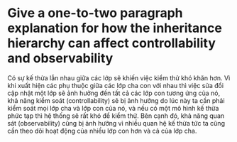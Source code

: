 # Give a one-to-two paragraph explanation for how the inheritance hierarchy can affect controllability and observability

Có sự kế thừa lẫn nhau giữa các lớp sẽ khiến việc kiểm thử khó khăn hơn. Vì khi xuất hiện các phụ thuộc giữa các lớp cha con với nhau thì việc sửa đổi cập nhật một lớp sẽ ảnh hưởng đến tất cả các lớp con tương ứng của nó, khả năng kiểm soát (controllability) sẽ bị ảnh hưởng do lúc này ta cần phải kiểm soát mọi lớp cha và lớp con của nó, và nếu có một mô hình kế thừa phức tạp thì hệ thống sẽ rất khó để kiểm thử. Bên cạnh đó, khả năng quan sát (observability) cũng bị ảnh hưởng vì nhiều quan hệ kế thừa tức ta cũng cần theo dõi hoạt động của nhiều lớp con hơn và cả của lớp cha. 
